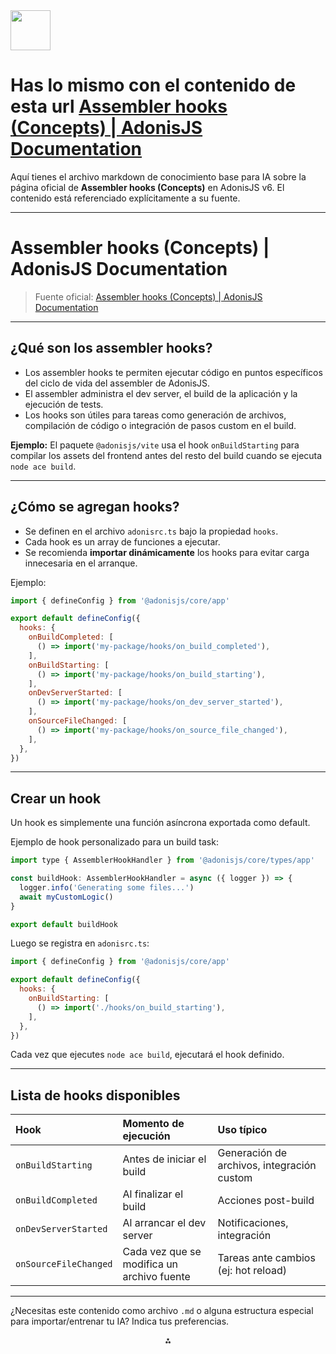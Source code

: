 <img src="https://r2cdn.perplexity.ai/pplx-full-logo-primary-dark%402x.png" style="height:64px;margin-right:32px"/>

# Has lo mismo con el contenido de esta url [Assembler hooks (Concepts) | AdonisJS Documentation](https://docs.adonisjs.com/guides/concepts/assembler-hooks)

Aquí tienes el archivo markdown de conocimiento base para IA sobre la página oficial de **Assembler hooks (Concepts)** en AdonisJS v6. El contenido está referenciado explícitamente a su fuente.

***

# Assembler hooks (Concepts) | AdonisJS Documentation

> Fuente oficial: [Assembler hooks (Concepts) | AdonisJS Documentation](https://docs.adonisjs.com/guides/concepts/assembler-hooks)

***

## ¿Qué son los assembler hooks?

- Los assembler hooks te permiten ejecutar código en puntos específicos del ciclo de vida del assembler de AdonisJS.
- El assembler administra el dev server, el build de la aplicación y la ejecución de tests.
- Los hooks son útiles para tareas como generación de archivos, compilación de código o integración de pasos custom en el build.

**Ejemplo:**
El paquete `@adonisjs/vite` usa el hook `onBuildStarting` para compilar los assets del frontend antes del resto del build cuando se ejecuta `node ace build`.

***

## ¿Cómo se agregan hooks?

- Se definen en el archivo `adonisrc.ts` bajo la propiedad `hooks`.
- Cada hook es un array de funciones a ejecutar.
- Se recomienda **importar dinámicamente** los hooks para evitar carga innecesaria en el arranque.

Ejemplo:

```js
import { defineConfig } from '@adonisjs/core/app'

export default defineConfig({
  hooks: {
    onBuildCompleted: [
      () => import('my-package/hooks/on_build_completed'),
    ],
    onBuildStarting: [
      () => import('my-package/hooks/on_build_starting'),
    ],
    onDevServerStarted: [
      () => import('my-package/hooks/on_dev_server_started'),
    ],
    onSourceFileChanged: [
      () => import('my-package/hooks/on_source_file_changed'),
    ],
  },
})
```


***

## Crear un hook

Un hook es simplemente una función asíncrona exportada como default.

Ejemplo de hook personalizado para un build task:

```js
import type { AssemblerHookHandler } from '@adonisjs/core/types/app'

const buildHook: AssemblerHookHandler = async ({ logger }) => {
  logger.info('Generating some files...')
  await myCustomLogic()
}

export default buildHook
```

Luego se registra en `adonisrc.ts`:

```js
import { defineConfig } from '@adonisjs/core/app'

export default defineConfig({
  hooks: {
    onBuildStarting: [
      () => import('./hooks/on_build_starting'),
    ],
  },
})
```

Cada vez que ejecutes `node ace build`, ejecutará el hook definido.

***

## Lista de hooks disponibles

| Hook | Momento de ejecución | Uso típico |
| :-- | :-- | :-- |
| `onBuildStarting` | Antes de iniciar el build | Generación de archivos, integración custom |
| `onBuildCompleted` | Al finalizar el build | Acciones post-build |
| `onDevServerStarted` | Al arrancar el dev server | Notificaciones, integración |
| `onSourceFileChanged` | Cada vez que se modifica un archivo fuente | Tareas ante cambios (ej: hot reload) |


***

¿Necesitas este contenido como archivo `.md` o alguna estructura especial para importar/entrenar tu IA? Indica tus preferencias.

<div style="text-align: center">⁂</div>

[^1]: https://docs.adonisjs.com/guides/concepts/assembler-hooks

